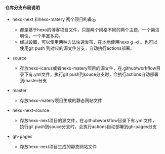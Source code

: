 #### 仓库分支布局说明



* hexo-next 和hexo-matery 两个项目的备忘
  * 都是基于hexo的博客项目文件，只是两个风格不同的两个主题，一个简洁明快，一个丰富多彩。
  * 经过设置，可以使用两种方法快速发布，在本地使用hexo g -d 。也可以使用git push 到对应的源文件分支，自动执行actions部署。



* source
   * 存放hexo-icarus或者hexo-matery项目的源文件，在.github\workflow目录下有.yml文件，执行git push到souce分支时，会执行actions自动部署到master分支

* master
   * 存放hexo-matery项目生成的静态网站文件
* hexo-next-source
   * 存放hexo-next项目的源文件，在.github\workflow目录下有.yml文件，执行git push到souce分支时，会执行actions自动部署到gh-pages分支
* gh-pages
   * 存放hexo-next项目生成的静态网站文件


